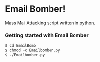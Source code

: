 # Email Bomber!

Mass Mail Attacking script written in python.

### Getting started with Email Bomber

```sh
$ cd EmailBomb
$ chmod +x Emailbomber.py
$ ./Emailbomber.py
```
